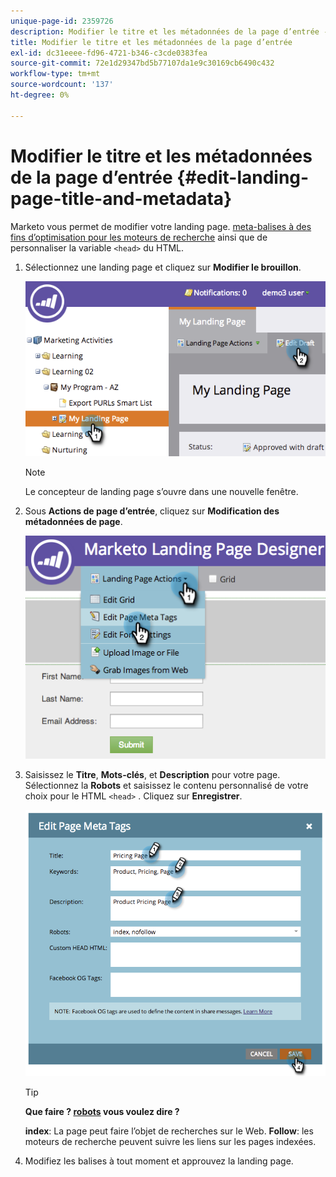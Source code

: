 ```yaml
---
unique-page-id: 2359726
description: Modifier le titre et les métadonnées de la page d’entrée - Documents Marketo - Documentation du produit
title: Modifier le titre et les métadonnées de la page d’entrée
exl-id: dc31eeee-fd96-4721-b346-c3cde0383fea
source-git-commit: 72e1d29347bd5b77107da1e9c30169cb6490c432
workflow-type: tm+mt
source-wordcount: '137'
ht-degree: 0%

---
```


# Modifier le titre et les métadonnées de la page d’entrée {#edit-landing-page-title-and-metadata}

Marketo vous permet de modifier votre landing page. [meta-balises à des fins d’optimisation pour les moteurs de recherche](https://www.w3schools.com/tags/tag_meta.asp) ainsi que de personnaliser la variable `<head>` du HTML.

1. Sélectionnez une landing page et cliquez sur **Modifier le brouillon**.

   ![](assets/image2014-9-17-11-3a39-3a21.png)

   >[!NOTE]
   >
   >Le concepteur de landing page s’ouvre dans une nouvelle fenêtre.

1. Sous **Actions de page d’entrée**, cliquez sur **Modification des métadonnées de page**.

   ![](assets/image2014-9-17-11-3a39-3a32.png)

1. Saisissez le **Titre**, **Mots-clés**, et **Description** pour votre page. Sélectionnez la **Robots** et saisissez le contenu personnalisé de votre choix pour le HTML `<head>` . Cliquez sur **Enregistrer**.

   ![](assets/image2014-9-17-11-3a39-3a50.png)

   >[!TIP]
   >
   >**Que faire ? [robots](https://www.robotstxt.org/meta.html) vous voulez dire ?**
   >
   >**index**: La page peut faire l’objet de recherches sur le Web. **Follow**: les moteurs de recherche peuvent suivre les liens sur les pages indexées.

1. Modifiez les balises à tout moment et approuvez la landing page.
